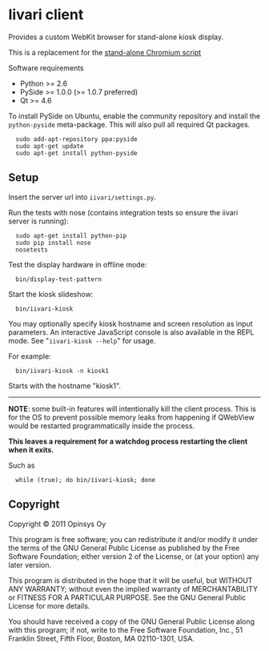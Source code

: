 Iivari client
=============
Provides a custom WebKit browser for stand-alone kiosk display.

This is a replacement for the [stand-alone Chromium script](https://github.com/opinsys/iivari/wiki/Client-installation-instructions)

Software requirements

*   Python >= 2.6
*   PySide >= 1.0.0 (>= 1.0.7 preferred)
*   Qt >= 4.6

To install PySide on Ubuntu, enable the community repository and install the `python-pyside` meta-package. This will also pull all required Qt packages.

      sudo add-apt-repository ppa:pyside
      sudo apt-get update
      sudo apt-get install python-pyside

Setup
-----

Insert the server url into `iivari/settings.py`.

Run the tests with nose (contains integration tests so ensure the iivari server is running):

      sudo apt-get install python-pip
      sudo pip install nose
      nosetests

Test the display hardware in offline mode:

      bin/display-test-pattern

Start the kiosk slideshow:

      bin/iivari-kiosk

You may optionally specify kiosk hostname and screen resolution as input parameters. An interactive JavaScript console is also available in the REPL mode. See "`iivari-kiosk --help`" for usage.

For example:

      bin/iivari-kiosk -n kiosk1

Starts with the hostname "kiosk1".

* * *
**NOTE**: some built-in features will intentionally kill the client process.
This is for the OS to prevent possible memory leaks from happening if QWebView would be restarted programmatically inside the process.

**This leaves a requirement for a watchdog process restarting the client when it exits.**

Such as

      while (true); do bin/iivari-kiosk; done


Copyright
---------

Copyright © 2011 Opinsys Oy

This program is free software; you can redistribute it and/or modify it 
under the terms of the GNU General Public License as published by the 
Free Software Foundation; either version 2 of the License, or (at your 
option) any later version.

This program is distributed in the hope that it will be useful, but 
WITHOUT ANY WARRANTY; without even the implied warranty of 
MERCHANTABILITY or FITNESS FOR A PARTICULAR PURPOSE. See the GNU General 
Public License for more details.

You should have received a copy of the GNU General Public License along 
with this program; if not, write to the Free Software Foundation, Inc., 
51 Franklin Street, Fifth Floor, Boston, MA 02110-1301, USA.

